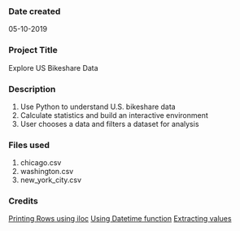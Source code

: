 ### Date created
05-10-2019

### Project Title
Explore US Bikeshare Data

### Description
1. Use Python to understand U.S. bikeshare data
2. Calculate statistics and build an interactive environment
3. User chooses a data and filters a dataset for analysis

### Files used
1. chicago.csv
2. washington.csv
3. new_york_city.csv

### Credits
[Printing Rows using iloc](https://www.geeksforgeeks.org/python-extracting-rows-using-pandas-iloc/)
[Using Datetime function](https://docs.python.org/3/library/datetime.html)
[Extracting values](https://stackoverflow.com/questions/35523635/extract-values-in-pandas-value-counts)
